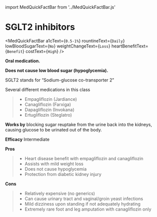 import MedQuickFactBar from '../MedQuickFactBar.js'

# SGLT2 inhibitors

<MedQuickFactBar
a1cText={`0.5-1%`}
rountineText={`Daily`}
lowBloodSugarText={`No`}
weightChangeText={`Loss`}
heartBenefitText={`Benefit`}
costText={`High`}
/>

**Oral medication.**

**Does not cause low blood sugar (hypoglycemia).**

SGLT2 stands for “Sodium-glucose co-transporter 2”

Several different medications in this class

> - Empagliflozin (Jardiance)
> - Canagliflozin (Farxiga)
> - Dapagliflozin (Invokana)
> - Ertugliflozin (Steglatro)

**Works by** blocking sugar reuptake from the urine
back into the kidneys, causing glucose to be urinated out of the body.

**Efficacy** Intermediate

**Pros**

> - Heart disease benefit with empagliflozin and canagliflozin
> - Assists with mild weight loss
> - Does not cause hypoglycemia
> - Protection from diabetic kidney injury

**Cons**

> - Relatively expensive (no generics)
> - Can cause urinary tract and vaginal/groin yeast infections
> - Mild dizziness upon standing if not adequately hydrating
> - Extremely rare foot and leg amputation with canagliflozin only
